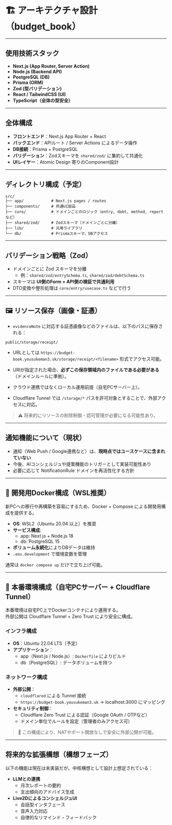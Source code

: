 # 🏗️ アーキテクチャ設計（budget_book）

---

## 使用技術スタック

- **Next.js (App Router, Server Action)**
- **Node.js (Backend API)**
- **PostgreSQL (DB)**
- **Prisma (ORM)**
- **Zod (型バリデーション)**
- **React / TailwindCSS (UI)**
- **TypeScript（全体の型安全）**

---

## 全体構成

- **フロントエンド**：Next.js App Router + React
- **バックエンド**：APIルート / Server Actions によるデータ操作
- **DB接続**：Prisma + PostgreSQL
- **バリデーション**：Zodスキーマを `shared/zod/` に集約して共通化
- **UIレイヤー**：Atomic Design 寄りのComponent設計

---

## ディレクトリ構成（予定）

```text
src/
├── app/            # Next.js pages / routes
├── components/     # 共通UI部品
├── core/           # ドメインごとのロジック（entry, debt, method, reportなど）
├── shared/zod/     # Zodスキーマ（ドメインごとに分離）
├── lib/            # 汎用ライブラリ
└── db/             # Prismaスキーマ、DBアクセス
```

---

## バリデーション戦略（Zod）

- ドメインごとに Zod スキーマを分離
  - 例：`shared/zod/entrySchema.ts`, `shared/zod/debtSchema.ts`
- スキーマは **UI側のForm + API側の検証で共通利用**
- DTO変換や整形処理は `core/entry/usecase.ts` などで行う

---

## 🖼️ リソース保存（画像・証憑）

- `evidenceNote` に対応する証憑画像などのファイルは、以下のパスに保存される：

```path
public/storage/receipt/
```

- URLとしては `https://budget-book.yousukeman3.uk/storage/receipt/<filename>` 形式でアクセス可能。

- URIが指定された場合、**必ずこの保存領域内のファイルである必要がある**（ドメインルールに準拠）。

- クラウド連携ではなくローカル運用前提（自宅PCサーバー上）。

- Cloudflare Tunnel では `/storage/*` パスを許可対象とすることで、外部アクセスに対応。

> ⚠️ 将来的にリソースの削除制御・認可管理が必要になる可能性あり。

---

## 通知機能について（現状）

- 通知（Web Push / Google連携など）は、**現時点ではユースケースに含まれていない**
- 今後、AIコンシェルジュや提案機能のトリガーとして実装可能性あり
- 必要に応じて NotificationRule ドメインを再活性化する方針

---

## 🐳 開発用Docker構成（WSL推奨）

新PCへの移行や再構築を容易にするため、Docker + Compose による開発用構成を提供する。

- **OS**: WSL2（Ubuntu 20.04 以上）を推奨
- **サービス構成**:
  - app: Next.js + Node.js 18
  - db: PostgreSQL 15
- **ボリューム永続化**によりDBデータは維持
- `.env.development` で環境変数を管理

通常は `docker compose up` だけで立ち上げ可能。

---

## 🚀 本番環境構成（自宅PCサーバー + Cloudflare Tunnel）

本番環境は自宅PC上でDockerコンテナにより運用する。  
外部公開は Cloudflare Tunnel + Zero Trust により安全に構成。

### インフラ構成

- **OS**：Ubuntu 22.04 LTS（予定）
- **アプリケーション**：
  - app（Next.js / Node.js）: `Dockerfile` によりビルド
  - db（PostgreSQL）: データボリュームを持つ

### ネットワーク構成

- **外部公開**：
  - `cloudflared` による Tunnel 接続
  - `https://budget-book.yousukeman3.uk` → localhost:3000 にマッピング
- **セキュリティ制御**：
  - Cloudflare Zero Trust による認証（Google OAuth / OTPなど）
  - ドメイン単位でルールを設定（管理者のみアクセス可）

> 📌 この構成により、NATやポート開放なしで安全に外部公開が可能。

---

## 将来的な拡張構想（構想フェーズ）

以下の機能は現在は未実装だが、中核構想として設計上想定されている：

- **LLMとの連携**
  - 月次レポートの要約
  - 支出傾向のアドバイス生成
- **Live2DによるコンシェルジュUI**
  - 会話型インタフェース
  - 音声入力対応
  - 自律的なリマインド・フィードバック
